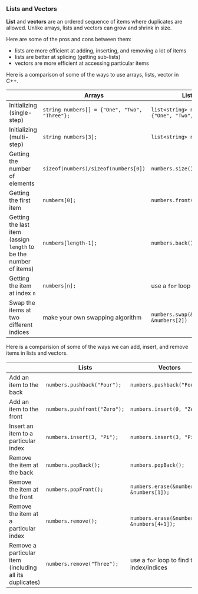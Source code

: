 <!-- # [Link to video.]() -->

### Lists and Vectors

**List** and **vectors** are an ordered sequence of items where duplicates are allowed. Unlike arrays, lists and vectors can grow and shrink in size.

Here are some of the pros and cons between them:
* lists are more efficient at adding, inserting, and removing a lot of items
* lists are better at splicing (getting sub-lists)
* vectors are more efficient at accessing particular items

Here is a comparison of some of the ways to use arrays, lists, vector in C++.

| | Arrays | Lists | Vectors |
| --- | --- | --- | --- |
| Initializing (single-step) | `string numbers[] = {"One", "Two", "Three"};` | `list<string> numbers = {"One", "Two", "Three"};` | `vector<string> numbers = {"One", "Two", "Three"};` |
| Initializing (multi-step) | `string numbers[3];` | `list<string> numbers;` | `vector<string> numbers;` |
| Getting the number of elements | `sizeof(numbers)/sizeof(numbers[0])` | `numbers.size();` | `numbers.size();` |
| Getting the first item | `numbers[0];` | `numbers.front()` | `numbers.at(0);` |
| Getting the last item (assign `length` to be the number of items) | `numbers[length-1];` | `numbers.back()` | `numbers.at(length-1);` |
| Getting the item at index `n` | `numbers[n];` | use a `for` loop | `numbers.at(n);` |
| Swap the items at two different indices | make your own swapping algorithm | `numbers.swap(&numbers[1], &numbers[2])`| `numbers.swap(&numbers[1], &numbers[2])` |

Here is a comparision of some of the ways we can add, insert, and remove items in lists and vectors.

| | Lists | Vectors |
| --- | --- | --- | 
| Add an item to the back | `numbers.pushback("Four");` | `numbers.pushback("Four");` |
| Add an item to the front | `numbers.pushfront("Zero");` | `numbers.insert(0, "Zero");` |
| Insert an item to a particular index | `numbers.insert(3, "Pi");` | `numbers.insert(3, "Pi"));` |
| Remove the item at the back | `numbers.popBack();` | `numbers.popBack();` |
| Remove the item at the front | `numbers.popFront();` | `numbers.erase(&numbers[0], &numbers[1]);` |
| Remove the item at a particular index | `numbers.remove();` | `numbers.erase(&numbers[4], &numbers[4+1]);` |
| Remove a particular item (including all its duplicates) | `numbers.remove("Three");` | use a `for` loop to find the index/indices |

<!-- Here's a demonstration:

```java
/**
 * @author MissStrong
 */

import java.util.List; // we need to import this for List.of()
import java.util.ArrayList; // we need to import this for ArrayList()

public class Main {

  /**
   * Playing with arraylists.
   *
   * @param args the command line arguments
   */
  public static void main(String[] args) {
    ArrayList<String> numbers = new ArrayList(List.of("One", "Two", "Three", "Five"));
    
    System.out.println(numbers.contains("Four")); // prints false
    
    numbers.add("One");
    numbers.add(3, "Four");
    
    System.out.println(numbers); // prints [One, Two, Three, Four, Five, One]
    
    System.out.println(numbers.indexOf("One")); // prints 0
    System.out.println(numbers.lastIndexOf("One")); // prints 5
    
    numbers.clear();
    System.out.println(numbers); // prints []
  }    
}
``` -->

<!-- ### Lists of Arrays

Lists *cannot* contain arrays as elements. In general they should not be mixed together.

```java
ArrayList<Integer[]> arraylistOfArrays = new ArrayList(); // this doesn't work
``` -->

